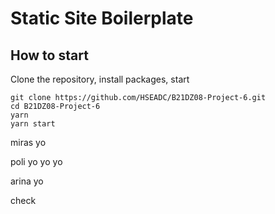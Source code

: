 # Static Site Boilerplate

## How to start

Clone the repository, install packages, start

```
git clone https://github.com/HSEADC/B21DZ08-Project-6.git
cd B21DZ08-Project-6
yarn
yarn start
```

miras yo

poli yo yo yo

arina yo

check
